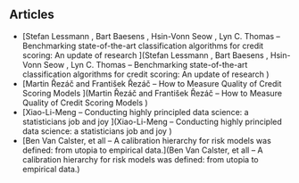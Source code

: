 
## Articles 

- [Stefan Lessmann , Bart Baesens , Hsin-Vonn Seow , Lyn C. Thomas – Benchmarking state-of-the-art classification algorithms for credit scoring: An update of research ](Stefan Lessmann , Bart Baesens , Hsin-Vonn Seow , Lyn C. Thomas – Benchmarking state-of-the-art classification algorithms for credit scoring: An update of research )
- [Martin Řezáč and František Řezáč – How to Measure Quality of Credit Scoring Models ](Martin Řezáč and František Řezáč – How to Measure Quality of Credit Scoring Models )
- [Xiao-Li-Meng – Conducting highly principled data science: a statisticians job and joy ](Xiao-Li-Meng – Conducting highly principled data science: a statisticians job and joy )
- [Ben Van Calster, et all – A calibration hierarchy for risk models was defined: from utopia to empirical data.](Ben Van Calster, et all – A calibration hierarchy for risk models was defined: from utopia to empirical data.)

